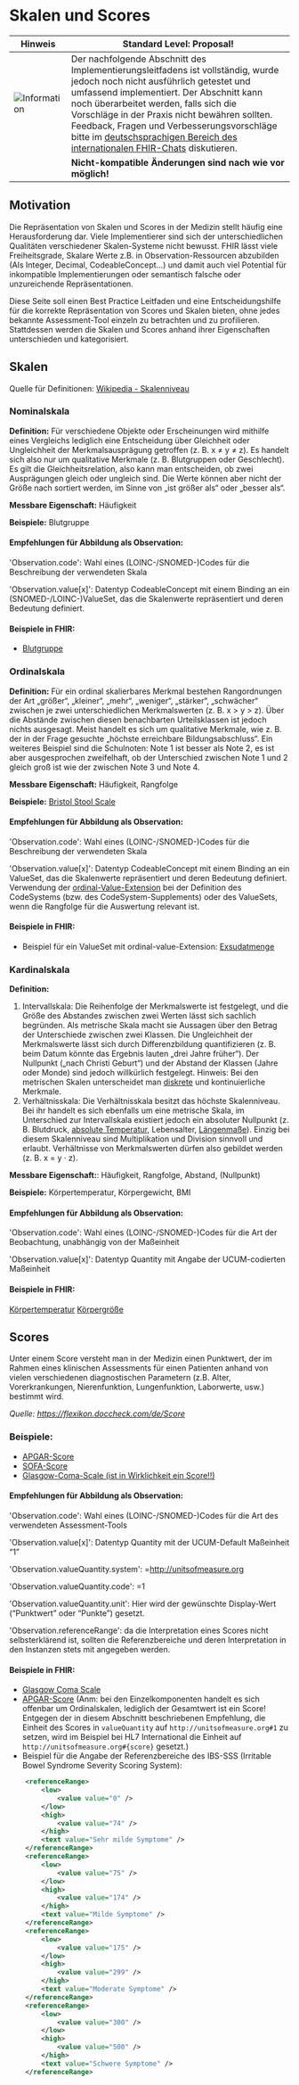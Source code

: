 # Skalen und Scores
| Hinweis | Standard Level: Proposal!|
|---------|---------------------|
|![Information](https://wiki.hl7.de/images/thumb/Under_construction_icon-blue.svg/100px-Under_construction_icon-blue.svg.png)| Der nachfolgende Abschnitt des Implementierungsleitfadens ist vollständig, wurde jedoch noch nicht ausführlich getestet und umfassend implementiert. Der Abschnitt kann noch überarbeitet werden, falls sich die Vorschläge in der Praxis nicht bewähren sollten. Feedback, Fragen und Verbesserungsvorschläge bitte im [deutschsprachigen Bereich des internationalen FHIR-Chats](https://chat.fhir.org/#narrow/stream/179183-german-(d-a-ch)) diskutieren.|
| | **Nicht-kompatible Änderungen sind nach wie vor möglich!** |

## Motivation
Die Repräsentation von Skalen und Scores in der Medizin stellt häufig eine Herausforderung dar. 
Viele Implementierer sind  sich der unterschiedlichen Qualitäten verschiedener Skalen-Systeme nicht bewusst. 
FHIR lässt viele Freiheitsgrade, Skalare Werte z.B. in Observation-Ressourcen abzubilden (Als Integer, Decimal, CodeableConcept…) 
und damit auch viel Potential für inkompatible Implementierungen oder semantisch falsche oder unzureichende Repräsentationen.

Diese Seite soll einen Best Practice Leitfaden und eine Entscheidungshilfe für die korrekte Repräsentation von Scores und Skalen bieten, 
ohne jedes bekannte Assessment-Tool einzeln zu betrachten und zu profilieren. 
Stattdessen werden die Skalen und Scores anhand ihrer Eigenschaften unterschieden und kategorisiert.

## Skalen
Quelle für Definitionen: [Wikipedia - Skalenniveau](https://de.wikipedia.org/wiki/Skalenniveau)

### Nominalskala
**Definition:** Für verschiedene Objekte oder Erscheinungen wird mithilfe eines Vergleichs lediglich eine Entscheidung über 
Gleichheit oder Ungleichheit der Merkmalsausprägung getroffen (z. B. x ≠ y ≠ z). 
Es handelt sich also nur um qualitative Merkmale (z. B. Blutgruppen oder Geschlecht). 
Es gilt die Gleichheitsrelation, also kann man entscheiden, ob zwei Ausprägungen gleich oder ungleich sind. 
Die Werte können aber nicht der Größe nach sortiert werden, im Sinne von „ist größer als“ oder „besser als“.

**Messbare Eigenschaft:** Häufigkeit

**Beispiele:** Blutgruppe

#### Empfehlungen für Abbildung als Observation:
'Observation.code': Wahl eines (LOINC-/SNOMED-)Codes für die Beschreibung der verwendeten Skala

'Observation.value[x]': Datentyp CodeableConcept mit einem Binding an ein (SNOMED-/LOINC-)ValueSet, das die Skalenwerte repräsentiert und deren Bedeutung definiert. 

#### Beispiele in FHIR:
* [Blutgruppe](https://www.hl7.org/fhir/observation-example-bloodgroup.xml.html)

### Ordinalskala
**Definition:** Für ein ordinal skalierbares Merkmal bestehen Rangordnungen der Art „größer“, „kleiner“, „mehr“, „weniger“, „stärker“, „schwächer“ 
zwischen je zwei unterschiedlichen Merkmalswerten (z. B. x > y > z). 
Über die Abstände zwischen diesen benachbarten Urteilsklassen ist jedoch nichts ausgesagt. 
Meist handelt es sich um qualitative Merkmale, wie z. B. der in der Frage gesuchte „höchste erreichbare Bildungsabschluss“. 
Ein weiteres Beispiel sind die Schulnoten: Note 1 ist besser als Note 2, es ist aber ausgesprochen zweifelhaft, 
ob der Unterschied zwischen Note 1 und 2 gleich groß ist wie der zwischen Note 3 und Note 4.

**Messbare Eigenschaft:** Häufigkeit, Rangfolge

**Beispiele:** [Bristol Stool Scale](https://de.wikipedia.org/wiki/Bristol-Stuhlformen-Skala)

#### Empfehlungen für Abbildung als Observation:
'Observation.code': Wahl eines (LOINC-/SNOMED-)Codes für die Beschreibung der verwendeten Skala

'Observation.value[x]': Datentyp CodeableConcept mit einem Binding an ein ValueSet, das die Skalenwerte repräsentiert und deren Bedeutung definiert. 
Verwendung der [ordinal-Value-Extension](https://hl7.org/fhir/r4/extension-ordinalvalue.html) bei der Definition des CodeSystems (bzw. des CodeSystem-Supplements) 
oder des ValueSets, wenn die Rangfolge für die Auswertung relevant ist.

#### Beispiele in FHIR:
* Beispiel für ein ValueSet mit ordinal-value-Extension: [Exsudatmenge](https://simplifier.net/eWundbericht/Exsudatmenge/~xml)

### Kardinalskala
**Definition:**
1. Intervallskala: Die Reihenfolge der Merkmalswerte ist festgelegt, und die Größe des Abstandes zwischen zwei Werten lässt sich sachlich begründen. 
Als metrische Skala macht sie Aussagen über den Betrag der Unterschiede zwischen zwei Klassen. 
Die Ungleichheit der Merkmalswerte lässt sich durch Differenzbildung quantifizieren (z. B. beim Datum könnte das Ergebnis lauten „drei Jahre früher“). 
Der Nullpunkt („nach Christi Geburt“) und der Abstand der Klassen (Jahre oder Monde) sind jedoch willkürlich festgelegt. 
Hinweis: Bei den metrischen Skalen unterscheidet man [diskrete](https://de.wikipedia.org/wiki/Diskretheit) und kontinuierliche Merkmale.
2. Verhältnisskala: Die Verhältnisskala besitzt das höchste Skalenniveau. 
Bei ihr handelt es sich ebenfalls um eine metrische Skala, im Unterschied zur Intervallskala existiert jedoch ein absoluter Nullpunkt 
(z. B. Blutdruck, [absolute Temperatur](https://de.wikipedia.org/wiki/Absolute_Temperatur), Lebensalter, [Längenmaße](https://de.wikipedia.org/wiki/L%C3%A4ngenma%C3%9F)). 
Einzig bei diesem Skalenniveau sind Multiplikation und Division sinnvoll und erlaubt. 
Verhältnisse von Merkmalswerten dürfen also gebildet werden (z. B. x = y · z).

**Messbare Eigenschaft:**: Häufigkeit, Rangfolge, Abstand, (Nullpunkt)

**Beispiele:** Körpertemperatur, Körpergewicht, BMI

#### Empfehlungen für Abbildung als Observation:
'Observation.code': Wahl eines (LOINC-/SNOMED-)Codes für die Art der Beobachtung, unabhängig von der Maßeinheit

'Observation.value[x]': Datentyp Quantity mit Angabe der UCUM-codierten Maßeinheit

#### Beispiele in FHIR:
[Körpertemperatur](https://simplifier.net/isik-vitalparameter-und-koerpermasze-v3/isikkoerpertemperatur)
[Körpergröße](https://simplifier.net/isik-vitalparameter-und-koerpermasze-v3/isikkoerpergewichtt)

## Scores

Unter einem Score versteht man in der Medizin einen Punktwert, der im Rahmen eines klinischen Assessments für einen Patienten anhand von 
vielen verschiedenen diagnostischen Parametern (z.B. Alter, Vorerkrankungen, Nierenfunktion, Lungenfunktion, Laborwerte, usw.) bestimmt wird.

*Quelle: https://flexikon.doccheck.com/de/Score*

### Beispiele:
* [APGAR-Score](https://flexikon.doccheck.com/de/Apgar-Score)
* [SOFA-Score](https://flexikon.doccheck.com/de/SOFA-Score)
* [Glasgow-Coma-Scale (ist in Wirklichkeit ein Score!!)](https://flexikon.doccheck.com/de/Glasgow_Coma_Scale)

#### Empfehlungen für Abbildung als Observation:
'Observation.code': Wahl eines (LOINC-/SNOMED-)Codes für die Art des verwendeten Assessment-Tools

'Observation.value[x]': Datentyp Quantity mit der UCUM-Default Maßeinheit “1”

'Observation.valueQuantity.system': =http://unitsofmeasure.org

'Observation.valueQuantity.code': =1

'Observation.valueQuantity.unit': Hier wird der gewünschte Display-Wert (“Punktwert” oder “Punkte”) gesetzt.

'Observation.referenceRange': da die Interpretation eines Scores nicht selbsterklärend ist, sollten die Referenzbereiche und deren Interpretation in den Instanzen stets mit angegeben werden. 

#### Beispiele in FHIR:
* [Glasgow Coma Scale](https://simplifier.net/basisprofil-de-r4/example-observation-gcs)
* [APGAR-Score](http://hl7.org/fhir/R4/observation-example-5minute-apgar-score.xml.html) (Anm: bei den Einzelkomponenten handelt es sich offenbar um Ordinalskalen, lediglich der Gesamtwert ist ein Score! Entgegen der in diesem Abschnitt beschriebenen Empfehlung, die Einheit des Scores in `valueQuantity` auf `http://unitsofmeasure.org#1` zu setzen, wird im Beispiel bei HL7 International die Einheit auf  `http://unitsofmeasure.org#{score}` gesetzt.)
* Beispiel für die Angabe der Referenzbereiche des IBS-SSS (Irritable Bowel Syndrome Severity Scoring System):
```xml
    <referenceRange>
        <low>
            <value value="0" />
        </low>
        <high>
            <value value="74" />
        </high>
        <text value="Sehr milde Symptome" />
    </referenceRange>
    <referenceRange>
        <low>
            <value value="75" />
        </low>
        <high>
            <value value="174" />
        </high>
        <text value="Milde Symptome" />
    </referenceRange>
    <referenceRange>
        <low>
            <value value="175" />
        </low>
        <high>
            <value value="299" />
        </high>
        <text value="Moderate Symptome" />
    </referenceRange>
    <referenceRange>
        <low>
            <value value="300" />
        </low>
        <high>
            <value value="500" />
        </high>
        <text value="Schwere Symptome" />
    </referenceRange>
```
